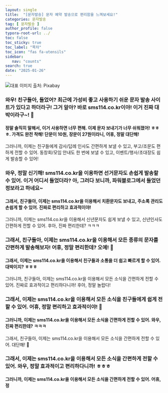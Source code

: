 ```yaml
---
layout: single
title:  "[문자발송] 문자 예약 발송으로 편리함을 느껴보세요!"
categories: 문자발송
tag: [ 문자발송 ]
author_profile: false
typora-root-url: ../
toc: false
toc_sticky: true
toc_label: "목차"
toc_icon: "fas fa-utensils"
sidebar:
   nav: "counts"
search: true
date: "2025-01-26"
---
```


![대표 이미지](https://pixabay.com/get/gcfc1e90472cacab18c93dfdc67a7105b44adee0b3a3b342bf4ef8468a85b2218a65016cda5abcc85b9427831b4e74791e1dbad972bd8edfb34bdde4cbff1ebe3_640.jpg) 출처: Pixabay <!-- Markdown 이미지 삽입 -->

### 와우! 친구들아, 들었어? 최근에 가성비 좋고 사용하기 쉬운 문자 발송 사이트가 있다고 하더라구! 그거 알아? 바로 sms114.co.kr이야! 이거 진짜 대박이라구~! 🌟

#### 정말 솔직히 말해서, 이거 사용하면 너무 편해. 이제 문자 보내기가 너무 쉬워졌어! ㅎㅎㅎ. 가격도 완전 착해! 단문이 10원, 장문이 27원이라니, 어휴, 정말 대단해!

그러니까, 이제는 친구들에게 감사/답례 인사도 간편하게 보낼 수 있고, 부고/조문도 편하게 전할 수 있어. 동창회/모임 안내도 한 번에 보낼 수 있고, 이벤트/행사/초대장도 쉽게 발송할 수 있어!

### 와우, 정말 신기해! sms114.co.kr을 이용하면 선거문자도 손쉽게 발송할 수 있어. 이거 어디서 들었더라? 아, 그러다 보니까, 파워블로그에서 들었던 정보라고 하네요~

#### 그래서, 친구들아, 이제는 sms114.co.kr을 이용해서 치환문자도 보내고, 주소록 관리도 손쉽게 할 수 있어. 진짜로 편리하고 효과적이야!

그러니까, 이제는 sms114.co.kr을 이용해서 신년문자도 쉽게 보낼 수 있고, 신년인사도 간편하게 전할 수 있어. 후아, 진짜 편리한데? ㅋㅋㅋ

### 그래서, 친구들아, 이제는 sms114.co.kr을 이용해서 모든 종류의 문자를 간편하게 발송해보자! 어휴, 정말 편리한데? 오예! 🌟

#### 그래서, 이제는 sms114.co.kr을 이용해서 친구들과 소통을 더 쉽고 빠르게 할 수 있어. 대박이지? ㅎㅎㅎ

그러니까, 친구들아, 이제는 sms114.co.kr을 이용해서 모든 소식을 간편하게 전할 수 있어. 진짜로 효과적이고 편리하다니까! 후아, 정말 놀랍다!

### 그래서, 이제는 sms114.co.kr을 이용해서 모든 소식을 친구들에게 쉽게 전할 수 있어. 어휴, 정말 편리하고 효과적이야! 🌟

#### 그러니까, 이제는 sms114.co.kr을 이용해서 모든 소식을 간편하게 전할 수 있어. 와우, 진짜 편리한데? ㅋㅋㅋ

그래서, 친구들아, 이제는 sms114.co.kr을 이용해서 모든 소식을 간편하게 전할 수 있어. 대단해! 🌟

### 그래서, 이제는 sms114.co.kr을 이용해서 모든 소식을 간편하게 전할 수 있어. 와우, 정말 효과적이고 편리하다니까! ㅎㅎㅎ

#### 그러니까, 이제는 sms114.co.kr을 이용해서 모든 소식을 간편하게 전할 수 있어. 어휴, 정
